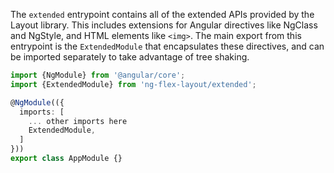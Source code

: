 The `extended` entrypoint contains all of the extended APIs provided by the
Layout library. This includes extensions for Angular directives like NgClass
and NgStyle, and HTML elements like `<img>`. The main export from this
entrypoint is the `ExtendedModule` that encapsulates these directives, and
can be imported separately to take advantage of tree shaking.

```typescript
import {NgModule} from '@angular/core';
import {ExtendedModule} from 'ng-flex-layout/extended';

@NgModule(({
  imports: [
    ... other imports here
    ExtendedModule,
  ]
}))
export class AppModule {}
```
